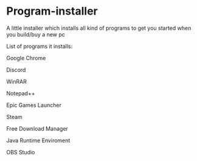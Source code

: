 # Program-installer
A little installer which installs all kind of programs to get you started when you build/buy a new pc 

List of programs it installs:

Google Chrome

Discord

WinRAR

Notepad++

Epic Games Launcher

Steam

Free Download Manager

Java Runtime Enviroment

OBS Studio
